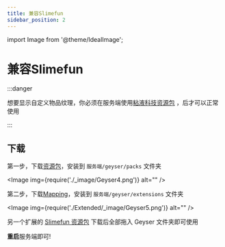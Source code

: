 ```yaml
---
title: 兼容Slimefun
sidebar_position: 2
---
```


import Image from '@theme/IdealImage';

# 兼容Slimefun

:::danger

想要显示自定义物品纹理，你必须在服务端使用[粘液科技资源包](https://github.com/xMikux/Slimefun-Resourcepack/releases)
，后才可以正常使用

:::

## 下载

第一步，下载[资源包](https://dl.8aka.org/plugins/Slimefun.mcpack)，安装到 `服务端/geyser/packs` 文件夹

<Image img={require('./_image/Geyser4.png')} alt="" />

第二步，下载[Mapping](https://dl.8aka.org/plugins/RYSurvival-SlimefunMapping.jar)，安装到 `服务端/geyser/extensions`
文件夹

<Image img={require('./Extended/_image/Geyser5.png')} alt="" />

另一个扩展的 [Slimefun 资源包](https://dl.8aka.org/plugins/slimefun-extension.zip) 下载后全部拖入 Geyser 文件夹即可使用

**重启**服务端即可!


